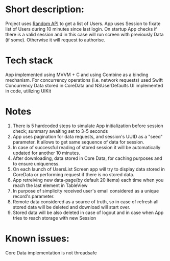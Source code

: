 # Short description:

Project uses [Random API](https://randomuser.me/documentation#howto) to get a list of Users.
App uses Session to fixate list of Users during 10 minutes since last login.
On startup App checks if there is a valid session and in this case will run screen with previously Data (if some).
Otherwise it will request to authorise.

# Tech stack

App implemented using MVVM + C and using Combine as a binding mechanism.
For concurrency operations (i.e. network requests) used Swift Concurrency
Data stored in CoreData and NSUserDefaults
UI implemented in code, utilizing UIKit

# Notes

1. There is 5 hardcoded steps to simulate App initialization before session check; summary awaiting set to 3-5 seconds
2. App uses pagination for data requests, and session's UUID as a "seed" parameter. It allows to get same sequence of data for session.
3. In case of successful reading of stored session it will be automatically updated for another 10 minutes.
4. After downloading, data stored in Core Data, for caching purposes and to ensure uniqueness.
5. On each launch of UsersList Screen app will try to display data stored in CoreData or performing request if there is no stored data.
6. App retreiving new data-page(by default 20 items) each time when you reach the last element in TableView
7. In purpose of simplicity received user's email considered as a unique record's parameter.
8. Remote data considered as a source of truth, so in case of refresh all stored data will be deleted and download will start over.
9. Stored data will be also deleted in case of logout and in case when App tries to reach storage with new Session

# Known issues:
Core Data implementation is not threadsafe
